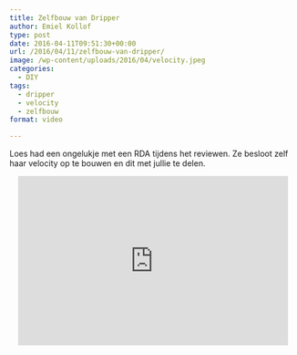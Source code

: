 ```yaml
---
title: Zelfbouw van Dripper
author: Emiel Kollof
type: post
date: 2016-04-11T09:51:30+00:00
url: /2016/04/11/zelfbouw-van-dripper/
image: /wp-content/uploads/2016/04/velocity.jpeg
categories:
  - DIY
tags:
  - dripper
  - velocity
  - zelfbouw
format: video

---
```

Loes had een ongelukje met een RDA tijdens het reviewen. Ze besloot zelf haar velocity op te bouwen en dit met jullie te delen.

<span class="embed-youtube" style="text-align:center; display: block;"><iframe class='youtube-player' type='text/html' width='474' height='297' src='https://www.youtube.com/embed/MIz8mxDQN8c?version=3&#038;rel=1&#038;fs=1&#038;autohide=2&#038;showsearch=0&#038;showinfo=1&#038;iv_load_policy=1&#038;wmode=transparent' allowfullscreen='true' style='border:0;'></iframe></span>